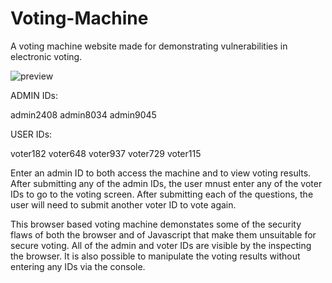 # Voting-Machine
A voting machine website made for demonstrating vulnerabilities in electronic voting.

![preview](https://user-images.githubusercontent.com/6784351/119856888-b000fc00-bed8-11eb-8f99-97c9571a3131.png)

ADMIN IDs:

admin2408 
admin8034 
admin9045 

USER IDs:

voter182
voter648
voter937
voter729
voter115

Enter an admin ID to both access the machine and to view voting results.
After submitting any of the admin IDs, the user mnust enter any of the voter IDs to go to the voting screen.
After submitting each of the questions, the user will need to submit another voter ID to vote again.

This browser based voting machine demonstates some of the security flaws of both the browser and of Javascript that make them unsuitable for secure voting. All of the admin and voter IDs are visible by the inspecting the browser. It is also possible to manipulate the voting results without entering any IDs via the console.


